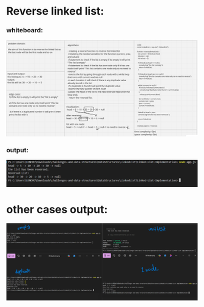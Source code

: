 # Reverse linked list:

### whiteboard:

![revesed linked list ](../pics/rWB.png)

### output: 

![revesed linked list ](../pics/reverseOutput.png)

# other cases output:

![revesed linked list ](../pics/outputsR.png)